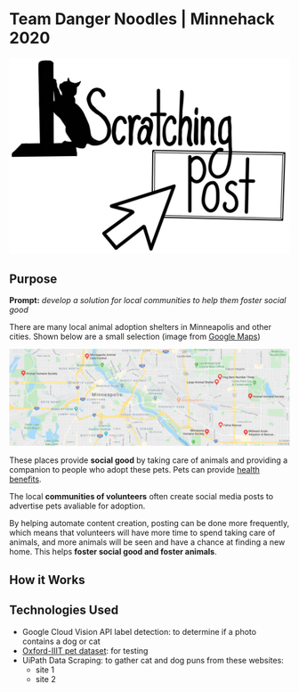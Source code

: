 # Team Danger Noodles | Minnehack 2020 
![scratching post logo](https://github.com/MOLLYBAS/Scratching-Post/blob/master/assets/logo1.png)

## Purpose
**Prompt:**  *develop a solution for local communities to help them foster social good*

There are many local animal adoption shelters in Minneapolis and other cities.  Shown below are a small selection (image from [Google Maps](https://www.google.com/permissions/geoguidelines/))

![map of local shelters](https://github.com/MOLLYBAS/Scratching-Post/blob/master/assets/map.png)

These places provide **social good** by taking care of animals and providing a companion to people who adopt these pets.  Pets can provide [health benefits](https://www.cdc.gov/healthypets/health-benefits/index.html).

The local **communities of volunteers** often create social media posts to advertise pets avaliable for adoption.

By helping automate content creation, posting can be done more frequently, which means that volunteers will have more time to spend taking care of animals, and more animals will be seen and have a chance at finding a new home.  This helps **foster social good and foster animals**.

## How it Works

## Technologies Used

 - Google Cloud Vision API label detection: to determine if a photo contains a dog or cat
- [Oxford-IIIT pet dataset](https://www.tensorflow.org/datasets/catalog/oxford_iiit_pet):  for testing
- UiPath Data Scraping: to gather cat and dog puns from these websites:
	- site 1
	- site 2
